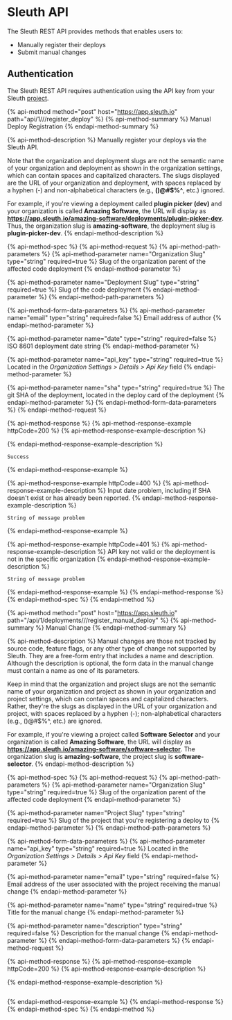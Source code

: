# Sleuth API

  
‌The Sleuth REST API provides methods that enables users to:‌

* Manually register their deploys
* Submit manual changes

## ‌Authentication‌

The Sleuth REST API requires authentication using the API key from your Sleuth [project](/@sleuth/s/sleuth/~/drafts/-M8WXrzvQ-fp5VsbiE8G/v/v3/projects).

{% api-method method="post" host="https://app.sleuth.io" path="api/1/<Organization Slug>/<Deployment Slug>/register\_deploy" %}
{% api-method-summary %}
Manual Deploy Registration
{% endapi-method-summary %}

{% api-method-description %}
Manually register your deploys via the Sleuth API.   
  
Note that the organization and deployment slugs are not the semantic name of your organization and deployment as shown in the organization settings, which can contain spaces and capitalized characters. The slugs displayed are the URL of your organization and deployment, with spaces replaced by a hyphen \(-\) and non-alphabetical characters \(e.g., **\(\)@\#$%^**, etc.\) ignored.  
  
For example, if you're viewing a deployment called **plugin picker \(dev\)** and your organization is called **Amazing Software**, the URL will display as **https://app.sleuth.io/amazing-software/deployments/plugin-picker-dev**. Thus, the organization slug is **amazing-software**, the deployment slug is **plugin-picker-dev**.
{% endapi-method-description %}

{% api-method-spec %}
{% api-method-request %}
{% api-method-path-parameters %}
{% api-method-parameter name="Organization Slug" type="string" required=true %}
Slug of the organization parent of the affected code deployment
{% endapi-method-parameter %}

{% api-method-parameter name="Deployment Slug" type="string" required=true %}
Slug of the code deployment
{% endapi-method-parameter %}
{% endapi-method-path-parameters %}

{% api-method-form-data-parameters %}
{% api-method-parameter name="email" type="string" required=false %}
Email address of author
{% endapi-method-parameter %}

{% api-method-parameter name="date" type="string" required=false %}
ISO 8601 deployment date string
{% endapi-method-parameter %}

{% api-method-parameter name="api\_key" type="string" required=true %}
Located in the _Organization Settings &gt; Details &gt; Api Key_ field
{% endapi-method-parameter %}

{% api-method-parameter name="sha" type="string" required=true %}
The git SHA of the deployment, located in the deploy card of the deployment
{% endapi-method-parameter %}
{% endapi-method-form-data-parameters %}
{% endapi-method-request %}

{% api-method-response %}
{% api-method-response-example httpCode=200 %}
{% api-method-response-example-description %}

{% endapi-method-response-example-description %}

```
Success
```
{% endapi-method-response-example %}

{% api-method-response-example httpCode=400 %}
{% api-method-response-example-description %}
Input date problem, including if SHA doesn't exist or has already been reported. 
{% endapi-method-response-example-description %}

```
String of message problem
```
{% endapi-method-response-example %}

{% api-method-response-example httpCode=401 %}
{% api-method-response-example-description %}
API key not valid or the deployment is not in the specific organization
{% endapi-method-response-example-description %}

```
String of message problem
```
{% endapi-method-response-example %}
{% endapi-method-response %}
{% endapi-method-spec %}
{% endapi-method %}

{% api-method method="post" host="https://app.sleuth.io" path="/api/1/deployments/<Organization Slug>/<Project Slug>/register\_manual\_deploy" %}
{% api-method-summary %}
Manual Change
{% endapi-method-summary %}

{% api-method-description %}
Manual changes are those not tracked by source code, feature flags, or any other type of change not supported by Sleuth. They are a free-form entry that includes a name and description. Although the description is optional, the form data in the manual change must contain a name as one of its parameters.  
  
Keep in mind that the organization and project slugs are not the semantic name of your organization and project as shown in your organization and project settings, which can contain spaces and capitalized characters. Rather, they're the slugs as displayed in the URL of your organization and project, with spaces  replaced by a hyphen \(-\); non-alphabetical characters \(e.g., \(\)@\#$%^, etc.\) are ignored.  
  
For example, if you're viewing a project called **Software Selector** and your organization is called **Amazing Software**, the URL will display as **https://app.sleuth.io/amazing-software/software-selector**. The organization slug is **amazing-software**, the project slug is **software-selector**.
{% endapi-method-description %}

{% api-method-spec %}
{% api-method-request %}
{% api-method-path-parameters %}
{% api-method-parameter name="Organization Slug" type="string" required=true %}
Slug of the organization parent of the affected code deployment
{% endapi-method-parameter %}

{% api-method-parameter name="Project Slug" type="string" required=true %}
Slug of the project that you're registering a deploy to 
{% endapi-method-parameter %}
{% endapi-method-path-parameters %}

{% api-method-form-data-parameters %}
{% api-method-parameter name="api\_key" type="string" required=true %}
Located in the _Organization Settings &gt; Details &gt; Api Key_ field
{% endapi-method-parameter %}

{% api-method-parameter name="email" type="string" required=false %}
Email address of the user associated with the project receiving the manual change
{% endapi-method-parameter %}

{% api-method-parameter name="name" type="string" required=true %}
Title for the manual change
{% endapi-method-parameter %}

{% api-method-parameter name="description" type="string" required=false %}
Description for the manual change
{% endapi-method-parameter %}
{% endapi-method-form-data-parameters %}
{% endapi-method-request %}

{% api-method-response %}
{% api-method-response-example httpCode=200 %}
{% api-method-response-example-description %}

{% endapi-method-response-example-description %}

```

```
{% endapi-method-response-example %}
{% endapi-method-response %}
{% endapi-method-spec %}
{% endapi-method %}

